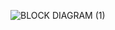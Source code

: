 ![BLOCK DIAGRAM (1)](https://user-images.githubusercontent.com/101619680/168219447-710e1483-1852-4ce9-93eb-3611ba1ac565.png)
